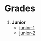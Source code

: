 # Grades

1. **Junior**
    - [junior-1](./junior-1/README.md)
    - [junior-2](./junior-2/README.md)
